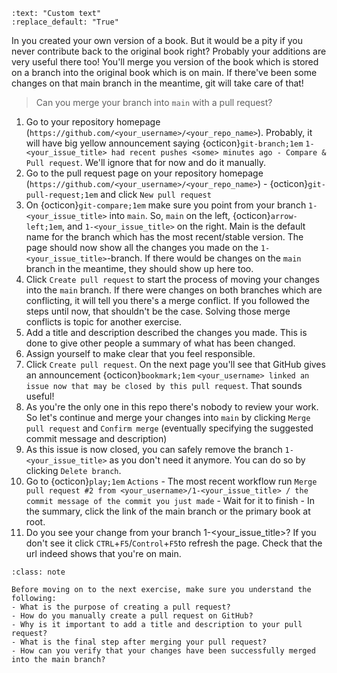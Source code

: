 ```{custom_download_link} https://raw.githubusercontent.com/ADA-research/ComicFairForest/master/Astraea%E2%80%99s%20Algorithms%20Fair%20Forests.pdf
:text: "Custom text"
:replace_default: "True"
```

In [](./004.md) you created your own version of a book. But it would be a pity if you never contribute back to the original book right? Probably your additions are very useful there too! You'll merge you version of the book which is stored on a branch into the original book which is on main. If there've been some changes on that main branch in the meantime, git will take care of that!

> Can you merge your branch into `main` with a pull request?

1. Go to your repository homepage (`https://github.com/<your_username>/<your_repo_name>`). Probably, it will have big yellow announcement saying {octicon}`git-branch;1em` `1-<your_issue_title> had recent pushes <some> minutes ago - Compare & Pull request`. We'll ignore that for now and do it manually.
2. Go to the pull request page on your repository homepage (`https://github.com/<your_username>/<your_repo_name>`) - {octicon}`git-pull-request;1em` and click `New pull request`
3. On {octicon}`git-compare;1em` make sure you point from your branch `1-<your_issue_title>` into `main`. So, `main` on the left, {octicon}`arrow-left;1em`, and `1-<your_issue_title>` on the right. Main is the default name for the branch which has the most recent/stable version. The page should now show all the changes you made on the `1-<your_issue_title>`-branch. If there would be changes on the `main` branch in the meantime, they should show up here too.
4. Click `Create pull request` to start the process of moving your changes into the `main` branch. If there were changes on both branches which are conflicting, it will tell you there's a merge conflict. If you followed the steps until now, that shouldn't be the case. Solving those merge conflicts is topic for another exercise.
5. Add a title and description described the changes you made. This is done to give other people a summary of what has been changed.
6. Assign yourself to make clear that you feel responsible.
7. Click `Create pull request`. On the next page you'll see that GitHub gives an announcement {octicon}`bookmark;1em` `<your_username> linked an issue now that may be closed by this pull request`. That sounds useful!
8. As you're the only one in this repo there's nobody to review your work. So let's continue and merge your changes into `main` by clicking `Merge pull request` and `Confirm merge` (eventually specifying the suggested commit message and description)
9. As this issue is now closed, you can safely remove the branch `1-<your_issue_title>` as you don't need it anymore. You can do so by clicking `Delete branch`.
10. Go to {octicon}`play;1em` `Actions` - The most recent workflow run `Merge pull request #2 from <your_username>/1-<your_issue_title> / the commit message of the commit you just made` - Wait for it to finish - In the summary, click the link of the main branch or the primary book at root.
11. Do you see your change from your branch 1-<your_issue_title>? If you don't see it click `CTRL`+`F5`/`Control`+`F5`to refresh the page. Check that the url indeed shows that you're on main.

```{admonition} Check your understanding
:class: note

Before moving on to the next exercise, make sure you understand the following:
- What is the purpose of creating a pull request?
- How do you manually create a pull request on GitHub?
- Why is it important to add a title and description to your pull request?
- What is the final step after merging your pull request?
- How can you verify that your changes have been successfully merged into the main branch?
```